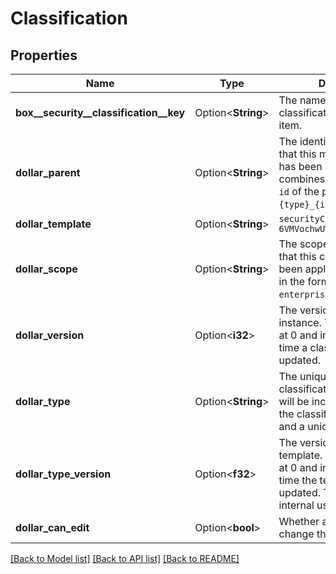 # Classification

## Properties

Name | Type | Description | Notes
------------ | ------------- | ------------- | -------------
**box__security__classification__key** | Option<**String**> | The name of the classification applied to the item. | [optional]
**dollar_parent** | Option<**String**> | The identifier of the item that this metadata instance has been attached to. This combines the `type` and the `id` of the parent in the form `{type}_{id}`. | [optional]
**dollar_template** | Option<**String**> | `securityClassification-6VMVochwUWo` | [optional]
**dollar_scope** | Option<**String**> | The scope of the enterprise that this classification has been applied for.  This will be in the format `enterprise_{enterprise_id}`. | [optional]
**dollar_version** | Option<**i32**> | The version of the metadata instance. This version starts at 0 and increases every time a classification is updated. | [optional]
**dollar_type** | Option<**String**> | The unique ID of this classification instance. This will be include the name of the classification template and a unique ID. | [optional]
**dollar_type_version** | Option<**f32**> | The version of the metadata template. This version starts at 0 and increases every time the template is updated. This is mostly for internal use. | [optional]
**dollar_can_edit** | Option<**bool**> | Whether an end user can change the classification. | [optional]

[[Back to Model list]](../README.md#documentation-for-models) [[Back to API list]](../README.md#documentation-for-api-endpoints) [[Back to README]](../README.md)


